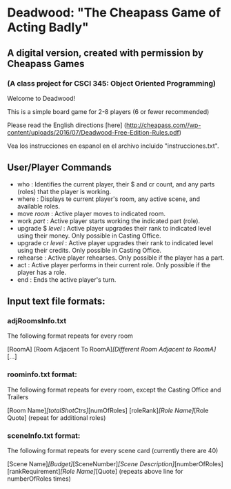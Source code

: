 # Deadwood: "The Cheapass Game of Acting Badly"
## A digital version, created with permission by Cheapass Games
### (A class project for CSCI 345: Object Oriented Programming)

Welcome to Deadwood!

This is a simple board game for 2-8 players (6 or fewer recommended)

Please read the English directions [here] (http://cheapass.com//wp-content/uploads/2016/07/Deadwood-Free-Edition-Rules.pdf)

Vea los instrucciones en espanol en el archivo incluido "instrucciones.txt".


## User/Player Commands
- who : Identifies the current player, their $ and cr count,  and any parts (roles) that the player is working.
- where : Displays te current player's room, any active scene, and available roles.
- move *room* : Active player moves to indicated room.
- work *part* : Active player starts working the indicated part (role).
- upgrade $ *level* : Active player upgrades their rank to indicated level using their money. Only possible in Casting Office.
- upgrade cr *level* : Active player upgrades their rank to indicated level using their credits. Only possible in Casting Office.
- rehearse : Active player rehearses. Only possible if the player has a part.
- act : Active player performs in their current role. Only possible if the player has a role.
- end : Ends the active player's turn.



## Input text file formats:

### adjRoomsInfo.txt
The following format repeats for every room

[RoomA]
[Room Adjacent To RoomA]_[Different Room Adjacent to RoomA]_[...]


### roominfo.txt format:
The following format repeats for every room, except the Casting Office and Trailers

[Room Name]_[totalShotCtrs]_[numOfRoles]
[roleRank]_[Role Name]_[Role Quote]
(repeat for additional roles)


### sceneInfo.txt format:
The following format repeats for every scene card (currently there are 40)

[Scene Name]_[Budget]_[SceneNumber]_[Scene Description]_[numberOfRoles]
[rankRequirement]_[Role Name]_[Quote]
(repeats above line for numberOfRoles times)

